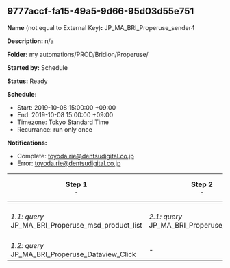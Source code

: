 ## 9777accf-fa15-49a5-9d66-95d03d55e751

**Name** (not equal to External Key)**:** JP_MA_BRI_Properuse_sender4

**Description:** n/a

**Folder:** my automations/PROD/Bridion/Properuse/

**Started by:** Schedule

**Status:** Ready

**Schedule:**

* Start: 2019-10-08 15:00:00 +09:00
* End: 2019-10-08 15:00:00 +09:00
* Timezone: Tokyo Standard Time
* Recurrance: run only once

**Notifications:**

* Complete: toyoda.rie@dentsudigital.co.jp
* Error: toyoda.rie@dentsudigital.co.jp

| Step 1<br>_<small>-</small>_ | Step 2<br>_<small>-</small>_ | Step 3<br>_<small>-</small>_ | Step 4<br>_<small>-</small>_ | Step 5<br>_<small>-</small>_ |
| --- | --- | --- | --- | --- |
| _1.1: query_<br>JP_MA_BRI_Properuse_msd_product_list | _2.1: query_<br>JP_MA_BRI_Properuse_LinkClick | _3.1: query_<br>JP_MA_BRI_Properuse_sender4_1 | _4.1: wait_<br>04:00 午後 | _5.1: emailSend_<br>JP_MA_BRI_Properuse_sender4_1 |
| _1.2: query_<br>JP_MA_BRI_Properuse_Dataview_Click | - | _3.2: query_<br>JP_MA_BRI_Properuse_sender4_2 | - | _5.2: emailSend_<br>JP_MA_BRI_Properuse_sender4_2 |
